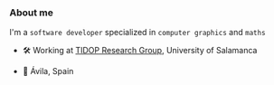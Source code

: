 ### About me

I'm a `software developer` specialized in `computer graphics` and `maths`

* :hammer_and_wrench: Working at [TIDOP Research Group](https://tidop.usal.es/), University of Salamanca

* :round_pushpin: Ávila, Spain

